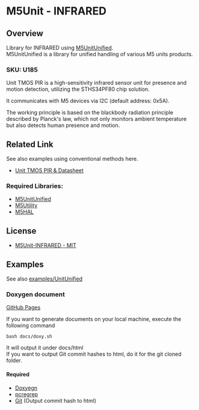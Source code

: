 # M5Unit - INFRARED

## Overview

Library for INFRARED using [M5UnitUnified](https://github.com/m5stack/M5UnitUnified).  
M5UnitUnified is a library for unified handling of various M5 units products.

### SKU: U185
Unit TMOS PIR is a high-sensitivity infrared sensor unit for presence and motion detection, utilizing the STHS34PF80 chip solution. 

It communicates with M5 devices via I2C (default address: 0x5A). 

The working principle is based on the blackbody radiation principle described by Planck's law, which not only monitors ambient temperature but also detects human presence and motion. 

## Related Link
See also examples using conventional methods here.

- [Unit TMOS PIR & Datasheet](https://docs.m5stack.switch-science.com/en/unit/UNIT-TMOS%20PIR)

### Required Libraries:
- [M5UnitUnified](https://github.com/m5stack/M5UnitUnified)
- [M5Utility](https://github.com/m5stack/M5Utility)
- [M5HAL](https://github.com/m5stack/M5HAL)

## License

- [M5Unit-INFRARED - MIT](LICENSE)

## Examples
See also [examples/UnitUnified](examples/UnitUnified)

### Doxygen document
[GitHub Pages](https://m5stack.github.io/M5Unit-INFRARED/)

If you want to generate documents on your local machine, execute the following command

```
bash docs/doxy.sh
```

It will output it under docs/html  
If you want to output Git commit hashes to html, do it for the git cloned folder.

#### Required
- [Doxyegn](https://www.doxygen.nl/)
- [pcregrep](https://formulae.brew.sh/formula/pcre2)
- [Git](https://git-scm.com/) (Output commit hash to html)

